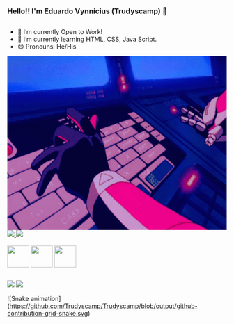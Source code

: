 ### Hello!! I'm Eduardo Vynnícius (Trudyscamp) 👋
 ##
- 🔭 I’m currently Open to Work!
- 👾 I’m currently learning HTML, CSS, Java Script.
- 😄 Pronouns: He/His
<img align="center" src="https://github.com/Trudyscamp/Trudyscamp/blob/main/bubblegum-crisis-cyberpunk-anime.gif"  width= "724px" height="400px">
<div>
  <a href="https://github.com/Trudyscamp">
   <img height="180em"  src="https://github-readme-stats.vercel.app/api?username=Trudyscamp&Show_icons=true&theme=tokyonight&include_all_commits=true&count_private=true"/>
    <img height="180em"  src="https://github-readme-stats.vercel.app/api/top-langs/?username=Trudyscamp&layout=compat&langs_count=16&theme=tokyonight"/>
</div>
  <br>
<div>
 <img align="center" alt="" height="50" width="50" src="https://cdn.jsdelivr.net/gh/devicons/devicon/icons/html5/html5-plain-wordmark.svg"/> 
 <img align="center" alt="" height="50" width="50" src="https://cdn.jsdelivr.net/gh/devicons/devicon/icons/css3/css3-plain-wordmark.svg"/>
 <img align="center" alt="" height="50" width="50" src="https://cdn.jsdelivr.net/gh/devicons/devicon/icons/javascript/javascript-plain.svg"/>
</div>
  
  ##
  
  <div>
    <a href="mailto:eduardo.vynnicius@gmail.com" target="_blank"><img src="https://img.shields.io/badge/Gmail-D14836?style=for-the-badge&logo=gmail&logoColor=white" target="_blank"></a>
    <a href="https://www.linkedin.com/in/eduardo-vynn%C3%ADcius-354368219/" target="_blank"><img src="https://img.shields.io/badge/LinkedIn-0077B5?style=for-the-badge&logo=linkedin&logoColor=white" target="_blank"></a>
  
  ![Snake animation] (https://github.com/Trudyscamp/Trudyscamp/blob/output/github-contribution-grid-snake.svg)
 </div>

